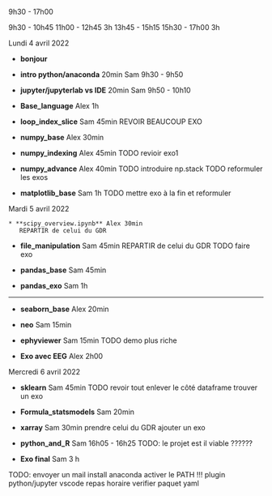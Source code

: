 

9h30 - 17h00

9h30 - 10h45
11h00 - 12h45
3h
13h45 - 15h15
15h30 - 17h00
3h



Lundi 4 avril 2022
   
   * **bonjour**
   * **intro python/anaconda** 20min Sam 9h30 - 9h50
   * **jupyter/jupyterlab vs IDE** 20min Sam 9h50 - 10h10

   * **Base_language** Alex 1h
   * **loop_index_slice** Sam 45min
        REVOIR BEAUCOUP EXO
   * **numpy_base**  Alex 30min
        
        
   * **numpy_indexing**  Alex 45min
      TODO revioir exo1
   * **numpy_advance** Alex 40min
      TODO introduire np.stack
      TODO reformuler les exos
   * **matplotlib_base** Sam 1h
       TODO mettre exo à la fin et reformuler


Mardi 5 avril 2022

    * **scipy_overview.ipynb** Alex 30min
       REPARTIR de celui du GDR

   * **file_manipulation** Sam 45min
       REPARTIR de celui du GDR
       TODO faire exo

   * **pandas_base** Sam 45min
   * **pandas_exo** Sam 1h

---- 
   
   * **seaborn_base** Alex 20min



  * **neo** Sam 15min

  * **ephyviewer** Sam 15min
      TODO demo plus riche

  * **Exo avec EEG** Alex 2h00


Mercredi 6 avril 2022


   * **sklearn** Sam 45min
      TODO revoir tout enlever le côté dataframe
      trouver un exo

   * **Formula_statsmodels** Sam 20min

   * **xarray** Sam 30min
      prendre celui du GDR
      ajouter un exo
      

   * **python_and_R** Sam 16h05 - 16h25
       TODO: le projet est il viable ??????

  * **Exo final** Sam
    3 h

   
TODO:
 envoyer un mail install
   anaconda activer le PATH !!!
   plugin python/jupyter vscode
   repas
   horaire
  verifier paquet yaml
  
 
